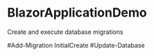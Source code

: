 # BlazorApplicationDemo
Create and execute database migrations

#Add-Migration InitialCreate
#Update-Database

